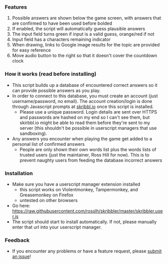 ### Features
1. Possible answers are shown below the game screen, with answers that are confirmed to have been used before bolded
2. If enabled, the script will automatically guess plausible answers
3. The input field turns green if input is a valid guess, orange/red if not
4. Input field has a characters remaining indicator
5. When drawing, links to Google image results for the topic are provided for easy reference
6. Move audio button to the right so that it doesn't cover the countdown clock

### How it works (read before installing)
* This script builds up a database of encountered correct answers so it can provide possible answers as you play.
* In order to connect to this database, you must create an account (just username/password, no email). The account creation/login is done through Javascript prompts at [skribbl.io](https://skribbl.io) once this script is installed.
    * Please use a unique password. Login details are sent over HTTPS and passwords are hashed on my end so I can't see them, but skirbbl.io might be able to read them before they're sent to my server (this shouldn't be possible in userscript managers that use sandboxing).
* Any answers you encounter when playing the game get added to a personal list of confirmed answers
    * People are only shown their own words list plus the words lists of trusted users (just the maintainer, Ross Hill for now). This is to prevent naughty users from feeding the database incorrect answers

### Installation
* Make sure you have a userscript manager extension installed
    * this script works on Violentmonkey, Tampermonkey, and Greasemonkey on Firefox
    * untested on other browsers
* Go here: https://raw.githubusercontent.com/rosslh/skribbler/master/skribbler.user.js
* The script should start to install automatically. If not, please manually enter that url into your userscript manager.

### Feedback
* If you encounter any problems or have a feature request, please [submit an issue](https://github.com/rosslh/skribbler/issues/new)!
